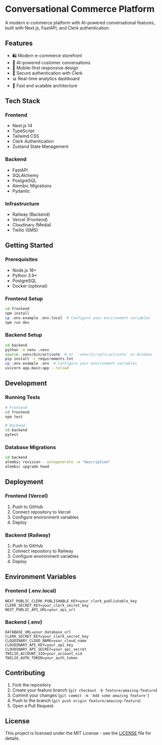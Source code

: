 # Conversational Commerce Platform

A modern e-commerce platform with AI-powered conversational features, built with Next.js, FastAPI, and Clerk authentication.

## Features

- 🛍️ Modern e-commerce storefront
- 💬 AI-powered customer conversations
- 📱 Mobile-first responsive design
- 🔐 Secure authentication with Clerk
- 📊 Real-time analytics dashboard
- 🚀 Fast and scalable architecture

## Tech Stack

### Frontend
- Next.js 14
- TypeScript
- Tailwind CSS
- Clerk Authentication
- Zustand State Management

### Backend
- FastAPI
- SQLAlchemy
- PostgreSQL
- Alembic Migrations
- Pydantic

### Infrastructure
- Railway (Backend)
- Vercel (Frontend)
- Cloudinary (Media)
- Twilio (SMS)

## Getting Started

### Prerequisites
- Node.js 18+
- Python 3.9+
- PostgreSQL
- Docker (optional)

### Frontend Setup
```bash
cd frontend
npm install
cp .env.example .env.local  # Configure your environment variables
npm run dev
```

### Backend Setup
```bash
cd backend
python -m venv .venv
source .venv/bin/activate  # or `.venv\Scripts\activate` on Windows
pip install -r requirements.txt
cp .env.example .env  # Configure your environment variables
uvicorn app.main:app --reload
```

## Development

### Running Tests
```bash
# Frontend
cd frontend
npm test

# Backend
cd backend
pytest
```

### Database Migrations
```bash
cd backend
alembic revision --autogenerate -m "description"
alembic upgrade head
```

## Deployment

### Frontend (Vercel)
1. Push to GitHub
2. Connect repository to Vercel
3. Configure environment variables
4. Deploy

### Backend (Railway)
1. Push to GitHub
2. Connect repository to Railway
3. Configure environment variables
4. Deploy

## Environment Variables

### Frontend (.env.local)
```env
NEXT_PUBLIC_CLERK_PUBLISHABLE_KEY=your_clerk_publishable_key
CLERK_SECRET_KEY=your_clerk_secret_key
NEXT_PUBLIC_API_URL=your_api_url
```

### Backend (.env)
```env
DATABASE_URL=your_database_url
CLERK_SECRET_KEY=your_clerk_secret_key
CLOUDINARY_CLOUD_NAME=your_cloud_name
CLOUDINARY_API_KEY=your_api_key
CLOUDINARY_API_SECRET=your_api_secret
TWILIO_ACCOUNT_SID=your_account_sid
TWILIO_AUTH_TOKEN=your_auth_token
```

## Contributing

1. Fork the repository
2. Create your feature branch (`git checkout -b feature/amazing-feature`)
3. Commit your changes (`git commit -m 'Add some amazing feature'`)
4. Push to the branch (`git push origin feature/amazing-feature`)
5. Open a Pull Request

## License

This project is licensed under the MIT License - see the [LICENSE](LICENSE) file for details.